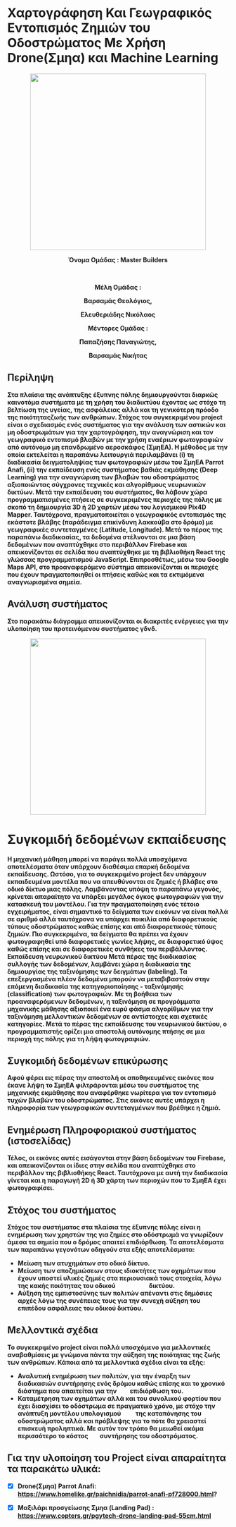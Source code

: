 # Χαρτογράφηση Και Γεωγραφικός Εντοπισμός Ζημιών του Οδοστρώματος Με Χρήση Drone(Σμηα) και Machine Learning

<p align="center">
  <img width="400" height="400" src="https://user-images.githubusercontent.com/38980233/111069476-e502d280-84d5-11eb-8935-671c62c0d074.jpeg">
</p>

<p align="center">
<b>Όνομα Ομάδας : Master Builders<b/>
</p>
  <br/>
<p align="center"
<a>Μέλη Ομάδας : <a/>
  </p>
<p align="center"
<a>Βαρσαμάς Θεολόγιος, <a/>
  </p>
<p align="center"
<a>Ελευθεριάδης Νικόλαος  <a/>
  </p>

<p align="center"
<a>Μέντορες Ομάδας : <a/>
  </p>

<p align="center"
<a>Παπαζήσης Παναγιώτης, <a/>
  </p>

<p align="center"
<a>Βαρσαμάς Νικήτας<a/>
  </p>




## Περίληψη 
Στα πλαίσια της ανάπτυξης έξυπνης πόλης δημιουργούνται διαρκώς καινοτόμα συστήματα με τη χρήση του διαδικτύου έχοντας ως στόχο τη βελτίωση της υγείας, της ασφάλειας αλλά και τη γενικότερη πρόοδο της ποιότηταςζωής των ανθρώπων. Στόχος του συγκεκριμένου project είναι ο σχεδιασμός ενός συστήματος για την ανάλυση των αστικών και μη οδοστρωμάτων για την χαρτογράφηση, την αναγνώριση και τον γεωγραφικό εντοπισμό βλαβών με την χρήση εναέριων φωτογραφιών από αυτόνομο μη επανδρωμένο αεροσκάφος (ΣμηΕΑ). Η μέθοδος με την οποία εκτελείται η παραπάνω λειτουργιά περιλαμβάνει (i) τη διαδικασία δειγματοληψίας των φωτογραφιών μέσω του ΣμηΕΑ Parrot Anafi, (ii) την εκπαίδευση ενός συστήματος βαθιάς εκμάθησης (Deep Learning) για την αναγνώριση των βλαβών του οδοστρώματος αξιοποιώντας σύγχρονες τεχνικές και αλγορίθμους νευρωνικών δικτύων. Μετά την εκπαίδευση του συστήματος, θα λάβουν χώρα προγραμματισμένες πτήσεις σε συγκεκριμένες περιοχές της πόλης με σκοπό τη δημιουργία 3D ή 2D χαρτών μέσω του λογισμικού Pix4D Mapper. Ταυτόχρονα, πραγματοποιείται ο γεωγραφικός εντοπισμός της εκάστοτε βλάβης (παράδειγμα επικίνδυνη λακκούβα στο δρόμο) με γεωγραφικές συντεταγμένες (Latitude, Longitude). Μετά το πέρας της παραπάνω διαδικασίας, τα δεδομένα στέλνονται σε μια βάση δεδομένων που αναπτύχθηκε στο περιβάλλον Firebase και απεικονίζονται σε σελίδα που αναπτύχθηκε με τη βιβλιοθήκη React της γλώσσας προγραμματισμού JavaScript. Επιπροσθέτως, μέσω του Google Maps API, στο προαναφερόμενο σύστημα απεικονίζονται οι περιοχές που έχουν πραγματοποιηθεί οι πτήσεις καθώς και τα εκτιμόμενα αναγνωρισμένα σημεία.
 
## Ανάλυση συστήματος
Στο παρακάτω διάγραμμα απεικονίζονται οι διακριτές ενέργειες για την υλοποίηση του προτεινόμενου συστήματος γδνδ.

<p align="center">
  <img width="400" height="400" src="https://user-images.githubusercontent.com/38980233/111069486-f1872b00-84d5-11eb-95e2-648c32c8f637.png">
</p>




# Συγκομιδή δεδομένων εκπαίδευσης
Η μηχανική μάθηση μπορεί να παράγει πολλά υποσχόμενα αποτελέσματα όταν υπάρχουν διαθέσιμα επαρκή δεδομένα εκπαίδευσης. Ωστόσο, για το συγκεκριμένο project δεν υπάρχουν εκπαιδευμένα μοντέλα που να απευθύνονται σε ζημιές ή βλάβες στο οδικό δίκτυο μιας πόλης. Λαμβάνοντας υπόψη το παραπάνω γεγονός, κρίνεται απαραίτητο να υπάρξει μεγάλος όγκος φωτογραφιών για την κατασκευή του μοντέλου. Για την πραγματοποίηση ενός τέτοιο εγχειρήματος, είναι σημαντικό τα δείγματα των εικόνων να είναι πολλά σε αριθμό αλλά ταυτόχρονα να υπάρχει ποικιλία από διαφορετικούς τύπους οδοστρώματος καθώς επίσης και από διαφορετικούς τύπους ζημιών. Πιο συγκεκριμένα, τα δείγματα θα πρέπει να έχουν φωτογραφηθεί υπό διαφορετικές γωνίες λήψης, σε διαφορετικό ύψος καθώς επίσης και σε διαφορετικές συνθήκες του περιβάλλοντος.
Εκπαίδευση νευρωνικού δικτύου
Μετά πέρας της διαδικασίας συλλογής των δεδομένων, λαμβάνει χώρα η διαδικασία της δημιουργίας της ταξινόμησης των δειγμάτων (labeling). Τα επεξεργασμένα πλέον δεδομένα μπορούν να μεταβιβαστούν στην επόμενη διαδικασία της κατηγοριοποίησης - ταξινόμησής (classification) των φωτογραφιών. Με τη βοήθεια των προαναφερόμενων δεδομένων, η ταξινόμηση σε προγράμματα μηχανικής μάθησης αξιοποιεί ένα ευρύ φάσμα αλγορίθμων για την ταξινόμηση μελλοντικών δεδομένων σε αντίστοιχες και σχετικές κατηγορίες. Μετά το πέρας της εκπαίδευσης του νευρωνικού δικτύου, ο προγραμματιστής ορίζει μια αποστολή αυτόνομης πτήσης σε μια περιοχή της πόλης για τη λήψη φωτογραφιών.

## Συγκομιδή δεδομένων επικύρωσης

Αφού φέρει εις πέρας την αποστολή οι αποθηκευμένες εικόνες που έκανε λήψη το ΣμηΕΑ φιλτράρονται μέσω του συστήματος της μηχανικής εκμάθησης που αναφέρθηκε νωρίτερα για τον εντοπισμό τυχών βλαβών του οδοστρώματος. Στις εικόνες αυτές υπάρχει η πληροφορία των γεωγραφικών συντεταγμένων που βρέθηκε η ζημιά.

## Ενημέρωση Πληροφοριακού συστήματος (ιστοσελίδας)

Τέλος, οι εικόνες αυτές εισάγονται στην βάση δεδομένων του Firebase, και απεικονίζονται οι ίδιες στην σελίδα που αναπτύχθηκε στο περιβάλλον της βιβλιοθήκης React. Ταυτόχρονα με αυτή την διαδικασία γίνεται και η παραγωγή 2D ή 3D χάρτη των περιοχών που το ΣμηΕΑ έχει φωτογραφίσει.

## Στόχος του συστήματος

Στόχος του συστήματος στα πλαίσια της έξυπνης πόλης είναι η ενημέρωση των χρηστών της για ζημίες στο οδόστρωμά να γνωρίζουν άμεσα τα σημεία που ο δρόμος απαιτεί επιδιόρθωση. Τα αποτελέσματα των παραπάνω γεγονότων οδηγούν στα εξής αποτελέσματα:

- Μείωση των ατυχημάτων στο οδικό δίκτυο.
- Μείωση των αποζημιώσεων στους ιδιοκτήτες των οχημάτων που έχουν υποστεί υλικές ζημιές στα περιουσιακά τους στοιχεία, λόγω της κακής ποιότητας του οδικού                       δικτύου.
- Αύξηση της εμπιστοσύνης των πολιτών απέναντι στις δημόσιες αρχές λόγω της συνέπειας τους για την συνεχή αύξηση του επιπέδου ασφάλειας του οδικού δικτύου.




## Μελλοντικά σχέδια

Το συγκεκριμένο project είναι πολλά υποσχόμενο για μελλοντικές αναβαθμίσεις με γνώμονα πάντα την αύξηση της ποιότητας της ζωής των ανθρώπων. Κάποια από τα μελλοντικά σχέδια είναι τα εξής:

- Αναλυτική ενημέρωση των πολιτών, για την έναρξη των διαδικασιών συντήρησης ενός δρόμου καθώς επίσης και το χρονικό διάστημα που απαιτείται για την         επιδιόρθωση του.
- Καταμέτρηση των οχημάτων αλλά και του συνολικού φορτίου που έχει διασχίσει το οδόστρωμα σε πραγματικό χρόνο, με στόχο την ανάπτυξη μοντέλου υπολογισμού          της καταπόνησης του οδοστρώματος αλλά και πρόβλεψης για το πότε θα χρειαστεί επισκευή προληπτικά. Με αυτόν τον τρόπο θα μειωθεί ακόμα περισσότερο το κόστος        συντήρησης του οδοστρόματος.


## Για την υλοποίηση του Project είναι απαραίτητα τα παρακάτω υλικά:
- [x] Drone(Σμηα) Parrot Anafi: https://www.homelike.gr/paichnidia/parrot-anafi-pf728000.html?
- [x] Μαξιλάρι προσγείωσης Σμηα (Landing Pad) : https://www.copters.gr/pgytech-drone-landing-pad-55cm.html



